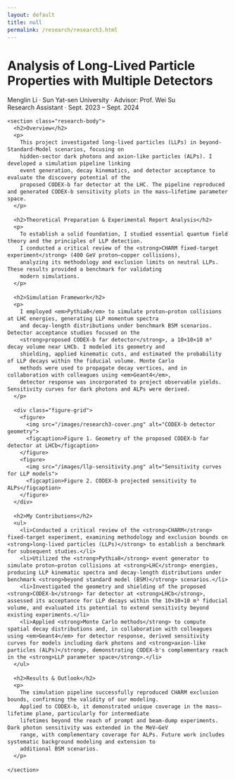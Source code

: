 ```yaml
---
layout: default
title: null
permalink: /research/research3.html
---
```


<html lang="en">
<head>
  <meta charset="UTF-8">
  <title>Analysis of Long-Lived Particle Properties with Multiple Detectors</title>
  <link rel="stylesheet" href="research.css">
</head>
<body>
<div id="research-detail">
  <div class="content-card">
    <h1 class="page__title">
      Analysis of Long-Lived Particle Properties with Multiple Detectors
    </h1>
    <p class="meta">
      Menglin Li · Sun Yat-sen University · Advisor: Prof. Wei Su<br>
      Research Assistant · Sept. 2023 – Sept. 2024
    </p>

    <section class="research-body">
      <h2>Overview</h2>
      <p>
        This project investigated long-lived particles (LLPs) in beyond-Standard-Model scenarios, focusing on 
        hidden-sector dark photons and axion-like particles (ALPs). I developed a simulation pipeline linking 
        event generation, decay kinematics, and detector acceptance to evaluate the discovery potential of the 
        proposed CODEX-b far detector at the LHC. The pipeline reproduced and generated CODEX-b sensitivity plots in the mass–lifetime parameter space.
      </p>

      <h2>Theoretical Preparation & Experimental Report Analysis</h2>
      <p>
        To establish a solid foundation, I studied essential quantum field theory and the principles of LLP detection. 
        I conducted a critical review of the <strong>CHARM fixed-target experiment</strong> (400 GeV proton–copper collisions), 
        analyzing its methodology and exclusion limits on neutral LLPs. These results provided a benchmark for validating 
        modern simulations.
      </p>

      <h2>Simulation Framework</h2>
      <p>
        I employed <em>Pythia8</em> to simulate proton–proton collisions at LHC energies, generating LLP momentum spectra 
        and decay-length distributions under benchmark BSM scenarios. Detector acceptance studies focused on the 
        <strong>proposed CODEX-b far detector</strong>, a 10×10×10 m³ decay volume near LHCb. I modeled its geometry and 
        shielding, applied kinematic cuts, and estimated the probability of LLP decays within the fiducial volume. Monte Carlo 
        methods were used to propagate decay vertices, and in collaboration with colleagues using <em>Geant4</em>, 
        detector response was incorporated to project observable yields. Sensitivity curves for dark photons and ALPs were derived.
      </p>

      <div class="figure-grid">
        <figure>
          <img src="/images/research3-cover.png" alt="CODEX-b detector geometry">
          <figcaption>Figure 1. Geometry of the proposed CODEX-b far detector at LHCb</figcaption>
        </figure>
        <figure>
          <img src="/images/llp-sensitivity.png" alt="Sensitivity curves for LLP models">
          <figcaption>Figure 2. CODEX-b projected sensitivity to ALPs</figcaption>
        </figure>   
      </div>
      
      <h2>My Contributions</h2>
      <ul>
        <li>Conducted a critical review of the <strong>CHARM</strong> fixed-target experiment, examining methodology and exclusion bounds on <strong>long-lived particles (LLPs)</strong> to establish a benchmark for subsequent studies.</li>
        <li>Utilized the <strong>Pythia8</strong> event generator to simulate proton–proton collisions at <strong>LHC</strong> energies, producing LLP kinematic spectra and decay-length distributions under benchmark <strong>beyond standard model (BSM)</strong> scenarios.</li>
        <li>Investigated the geometry and shielding of the proposed <strong>CODEX-b</strong> far detector at <strong>LHCb</strong>, assessed its acceptance for LLP decays within the 10×10×10 m³ fiducial volume, and evaluated its potential to extend sensitivity beyond existing experiments.</li>
        <li>Applied <strong>Monte Carlo methods</strong> to compute spatial decay distributions and, in collaboration with colleagues using <em>Geant4</em> for detector response, derived sensitivity curves for models including dark photons and <strong>axion-like particles (ALPs)</strong>, demonstrating CODEX-b's complementary reach in the <strong>LLP parameter space</strong>.</li>
      </ul>
      
      <h2>Results & Outlook</h2>
      <p>
        The simulation pipeline successfully reproduced CHARM exclusion bounds, confirming the validity of our modeling. 
        Applied to CODEX-b, it demonstrated unique coverage in the mass–lifetime plane, particularly for intermediate 
        lifetimes beyond the reach of prompt and beam-dump experiments. Dark photon sensitivity was extended in the MeV–GeV 
        range, with complementary coverage for ALPs. Future work includes systematic background modeling and extension to 
        additional BSM scenarios.
      </p>

    </section>
  </div>
</div>
</body>
</html>
